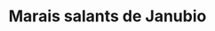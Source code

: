 ---
title: "Marais salants de Janubio"
description: 
lat: 28.93791651085635
lon: -13.820693492889404
address: Salinas de Janubio, Las Palmas de Grande Canarie, Espagne
website: 
tags: "marais-salants"
image:
---